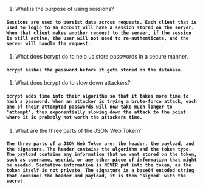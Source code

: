 1. What is the purpose of using sessions?

#### `Sessions are used to persist data across requests. Each client that is used to login to an account will have a session stored on the server. When that client makes another request to the server, if the session is still active, the user will not need to re-authenticate, and the server will handle the request.`

1. What does bcrypt do to help us store passwords in a secure manner.

#### `bcrypt hashes the password before it gets stored on the database.`

1. What does bcrypt do to slow down attackers?

#### `bcrypt adds time into their algorithm so that it takes more time to hash a password. When an attacker is trying a brute-force attack, each one of their attempted passwords will now take much longer to 'attempt', thus exponentially slowing down the attack to the point where it is probably not worth the attackers time.`

1. What are the three parts of the JSON Web Token?

#### `The three parts of a JSON Web Token are: the header, the payload, and the signature. The header contains the algorithm and the token type. The payload contains any information that we want stored on the token, such as username, userid, or any other piece of information that might be needed. Sentative information is NEVER put into the token, as the token itself is not private. The signature is a base64 encoded string that combines the header and payload, it is then 'signed' with the secret.`
